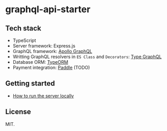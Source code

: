 # graphql-api-starter

## Tech stack

- TypeScript
- Server framework: Express.js
- GraphQL framework: [Apollo GraphQL](https://www.apollographql.com/docs/apollo-server/)
- Writting GraphQL resolvers in `ES Class` and `Decorators`: [Type GraphQL](https://typegraphql.com/)
- Database ORM: [TypeORM](https://typeorm.io/)
- Payment integration: [Paddle](https://paddle.com/) (TODO)

## Getting started

- [How to run the server locally](./docs/running-locally.md)

## License

MIT.
